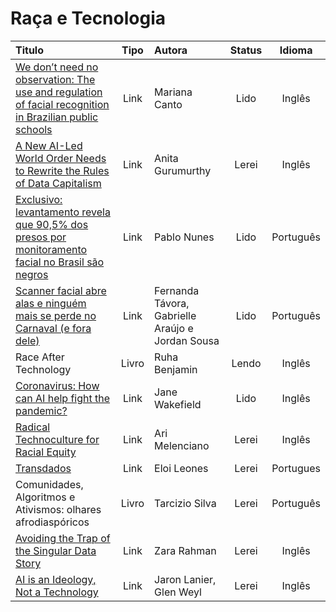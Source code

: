# Raça e Tecnologia

|Titulo|Tipo|Autora|Status| Idioma |
| :------------- | :----------: | :-------------| :----------: | :----------: |
|[We don’t need no observation: The use and regulation of facial recognition in Brazilian public schools](https://giswatch.org/node/6159)|Link|Mariana Canto|Lido| Inglês |
|[A New AI-Led World Order Needs to Rewrite the Rules of Data Capitalism](https://botpopuli.net/artificial-intelligence-ai-world-order-rules-of-data-capitalism)|Link|Anita Gurumurthy|Lerei| Inglês |
|[Exclusivo: levantamento revela que 90,5% dos presos por monitoramento facial no Brasil são negros](https://theintercept.com/2019/11/21/presos-monitoramento-facial-brasil-negros/)|Link|Pablo Nunes|Lido| Português |
|[Scanner facial abre alas e ninguém mais se perde no Carnaval (e fora dele)](https://tab.uol.com.br/noticias/redacao/2019/03/11/carnaval-abre-alas-para-o-escaner-facial-reconhece-milhoes-e-prende-seis.htm)|Link|Fernanda Távora, Gabrielle Araújo e Jordan Sousa|Lido| Português |
|Race After Technology|Livro|Ruha Benjamin|Lendo| Inglês |
|[Coronavirus: How can AI help fight the pandemic?](https://www.bbc.com/news/technology-51851292)|Link|Jane Wakefield|Lido|Inglês|
|[Radical Technoculture for Racial Equity](https://peopleofcolorintech.com/articles/radical-technoculture-for-racial-equity/)|Link|Ari Melenciano|Lerei|Inglês|
|[Transdados](https://datalabe.org/transdados/)|Link|Eloi Leones|Lerei|Portugues|
|Comunidades, Algoritmos e Ativismos: olhares afrodiaspóricos|Livro|Tarcizio Silva|Lerei|Português|
|[Avoiding the Trap of the Singular Data Story](https://botpopuli.net/avoiding-the-trap-of-the-singular-data-story)|Link|Zara Rahman|Lerei|Inglês|
|[AI is an Ideology, Not a Technology](https://www.wired.com/story/opinion-ai-is-an-ideology-not-a-technology/)|Link|Jaron Lanier, Glen Weyl|Lerei|Inglês|
